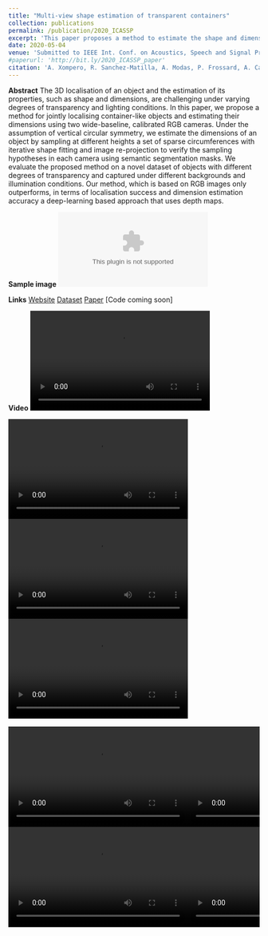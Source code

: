 ```yaml
---
title: "Multi-view shape estimation of transparent containers"
collection: publications
permalink: /publication/2020_ICASSP
excerpt: 'This paper proposes a method to estimate the shape and dimensions of unseen objects.'
date: 2020-05-04
venue: 'Submitted to IEEE Int. Conf. on Acoustics, Speech and Signal Processing (ICASSP), Barcelona, Spain, May 4-8'
#paperurl: 'http://bit.ly/2020_ICASSP_paper'
citation: 'A. Xompero, R. Sanchez-Matilla, A. Modas, P. Frossard, A. Cavallaro. &quot;Multi-view shape estimation of transparent containers.&quot; <i>Proc. of IEEE Int. Conf. on Acoustics, Speech and Signal Processing (ICASSP)</i>.'
---
```

**Abstract**
The 3D localisation of an object and the estimation of its properties, such as shape and dimensions, are challenging under varying degrees of transparency and lighting conditions.
In this paper, we propose a method for jointly localising container-like objects and estimating their dimensions using two wide-baseline, calibrated RGB cameras. Under the assumption of vertical circular symmetry, we estimate the dimensions of an object by sampling at different heights a set of sparse circumferences with  iterative shape fitting and image re-projection to verify the sampling hypotheses in each camera using semantic segmentation masks.
We evaluate the proposed method on a novel dataset of objects with different degrees of transparency and captured under different backgrounds and illumination conditions. Our method, which is based on RGB images only outperforms, in terms of localisation success and dimension estimation accuracy a deep-learning based approach that uses depth maps.

**Sample image**
![Sample image](https://risama.github.io/files/2020_ICASSP/sample.eps)

**Links**
[Website](https://corsmal.eecs.qmul.ac.uk/CORSMAL_Containers_LoDE.html)
[Dataset](https://corsmal.eecs.qmul.ac.uk/CORSMAL_Containers.html)
[Paper](https://arxiv.org/abs/1911.12354)
[Code coming soon]


**Video**
<video width="360" height="200" controls autoplay>
  <source src="https://risama.github.io/files/2020_ICASSP/4.mp4" type="video/mp4">
  	Your browser does not support the video tag.
</video>

<video width="360" height="200" controls autoplay>
  <source src="https://risama.github.io/files/2020_ICASSP/6.mp4" type="video/mp4">
  	Your browser does not support the video tag.
</video>

<video width="360" height="200" controls autoplay>
  <source src="https://risama.github.io/files/2020_ICASSP/11.mp4" type="video/mp4">
  	Your browser does not support the video tag.
</video>

<video width="360" height="200" controls autoplay>
  <source src="https://risama.github.io/files/2020_ICASSP/19.mp4" type="video/mp4">
  	Your browser does not support the video tag.
</video>

<table align="center" style="border:0px;padding-left:0px"> 
    <tr>
     <td width="20%" style="border:0px;padding:0px">
		<video width="360" height="200" controls autoplay>
		<source src="https://risama.github.io/files/2020_ICASSP/4.mp4" type="video/mp4">
		Your browser does not support the video tag.
		</video>
	</td>
     <td width="20%" style="border:0px;padding:0px" align="center">
     <video width="360" height="200" controls autoplay>
		<source src="https://risama.github.io/files/2020_ICASSP/6.mp4" type="video/mp4">
		Your browser does not support the video tag.
		</video>
	</td>
	</tr>
	<tr>
     <td width="20%" style="border:0px;padding:0px" align="center">
     <video width="360" height="200" controls autoplay>
		<source src="https://risama.github.io/files/2020_ICASSP/11.mp4" type="video/mp4">
		Your browser does not support the video tag.
		</video>
	</td>
    <td width="20%" style="border:0px;padding:0px" align="center">
     <video width="360" height="200" controls autoplay>
		<source src="https://risama.github.io/files/2020_ICASSP/19.mp4" type="video/mp4">
		Your browser does not support the video tag.
		</video>
	</td>
   </tr>
</table>